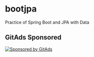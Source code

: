 # bootjpa
Practice of Spring Boot and JPA with Data

## GitAds Sponsored
[![Sponsored by GitAds](https://gitads.dev/v1/ad-serve?source=arnabnandy7/bootjpa@github)](https://gitads.dev/v1/ad-track?source=arnabnandy7/bootjpa@github)

